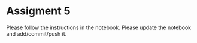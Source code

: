 # Assigment 5

Please follow the instructions in the notebook. Please update the notebook and add/commit/push it.
